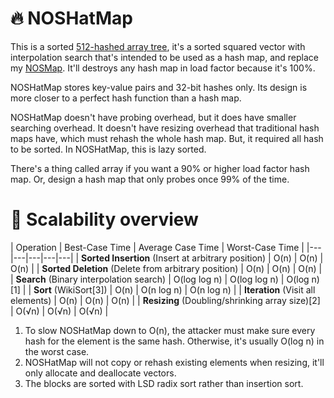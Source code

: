 # 🔥 NOSHatMap
This is a sorted [512-hashed array tree](https://en.wikipedia.org/wiki/Hashed_array_tree), it's a sorted squared vector with interpolation search that's intended to be used as a hash map, and replace my [NOSMap](https://github.com/baiango/NOSMap). It'll destroys any hash map in load factor because it's 100%.

NOSHatMap stores key-value pairs and 32-bit hashes only. Its design is more closer to a perfect hash function than a hash map.

NOSHatMap doesn't have probing overhead, but it does have smaller searching overhead. It doesn't have resizing overhead that traditional hash maps have, which must rehash the whole hash map. But, it required all hash to be sorted. In NOSHatMap, this is lazy sorted.

There's a thing called array if you want a 90% or higher load factor hash map. Or, design a hash map that only probes once 99% of the time.

# 🤭 Scalability overview
| Operation | Best-Case Time | Average Case Time | Worst-Case Time |
|---|---|---|---|---|
| **Sorted Insertion** (Insert at arbitrary position) | O(n) | O(n) | O(n) |
| **Sorted Deletion** (Delete from arbitrary position) | O(n) | O(n) | O(n) |
| **Search** (Binary interpolation search) | O(log log n) | O(log log n) | O(log n)[1] |
| **Sort** (WikiSort[3]) | O(n) | O(n log n) | O(n log n) |
| **Iteration** (Visit all elements) | O(n) | O(n) | O(n) |
| **Resizing** (Doubling/shrinking array size)[2] | O(√n) | O(√n) | O(√n) |

1.	To slow NOSHatMap down to O(n), the attacker must make sure every hash for the element is the same hash. Otherwise, it's usually O(log n) in the worst case.
2.	NOSHatMap will not copy or rehash existing elements when resizing, it'll only allocate and deallocate vectors.
3.	The blocks are sorted with LSD radix sort rather than insertion sort.
